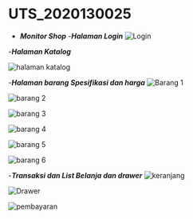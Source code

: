 # UTS_2020130025
- ***Monitor Shop***
-***Halaman Login***
![Login](https://github.com/marviery/UTS_2020130025/assets/116422512/49009032-68eb-4edd-8aec-5c0461e4fa2f)

-***Halaman Katalog***


![halaman katalog](https://github.com/marviery/UTS_2020130025/assets/116422512/9bb03b4e-89d4-47f5-835a-663d70bd8abe)



-***Halaman barang Spesifikasi dan harga***
![Barang 1](https://github.com/marviery/UTS_2020130025/assets/116422512/cb6535e5-a4b4-4fd9-a4e6-4073d4262b6e)

![barang 2](https://github.com/marviery/UTS_2020130025/assets/116422512/81dd9074-f8da-415b-a969-1636d5f5a59c)

![barang 3](https://github.com/marviery/UTS_2020130025/assets/116422512/b0e4003d-14b7-45b5-a859-12197eba52e7)

![barang 4](https://github.com/marviery/UTS_2020130025/assets/116422512/ec81a311-b74a-4f2b-9056-cb58a900e87c)

![barang 5](https://github.com/marviery/UTS_2020130025/assets/116422512/94f6f78d-2362-4568-be3b-f4f6a7fcd653)

![barang 6](https://github.com/marviery/UTS_2020130025/assets/116422512/48307bf6-1958-4b7f-b66e-a54ab5486c7a)

-***Transaksi dan List Belanja dan drawer***
![keranjang](https://github.com/marviery/UTS_2020130025/assets/116422512/d7023f06-7c21-4a8e-aa7f-6c17c91af948)

![Drawer](https://github.com/marviery/UTS_2020130025/assets/116422512/029950c1-1997-4df8-85fe-68a33f19efdb)

![pembayaran](https://github.com/marviery/UTS_2020130025/assets/116422512/a525ddff-cae5-4d26-b8c3-e48f9885149d)

